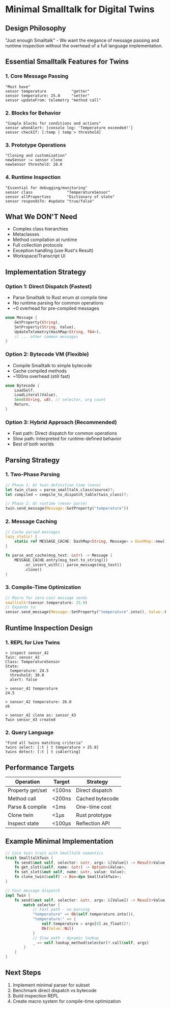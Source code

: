 # Minimal Smalltalk for Digital Twins

## Design Philosophy

"Just enough Smalltalk" - We want the elegance of message passing and runtime inspection without the overhead of a full language implementation.

## Essential Smalltalk Features for Twins

### 1. Core Message Passing
```smalltalk
"Must have"
sensor temperature           "getter"
sensor temperature: 25.0     "setter"
sensor updateFrom: telemetry "method call"
```

### 2. Blocks for Behavior
```smalltalk
"Simple blocks for conditions and actions"
sensor whenAlert: [console log: 'Temperature exceeded!']
sensor checkIf: [:temp | temp > threshold]
```

### 3. Prototype Operations
```smalltalk
"Cloning and customization"
newSensor := sensor clone
newSensor threshold: 28.0
```

### 4. Runtime Inspection
```smalltalk
"Essential for debugging/monitoring"
sensor class               "TemperatureSensor"
sensor allProperties       "Dictionary of state"
sensor respondsTo: #update "true/false"
```

## What We DON'T Need

- Complex class hierarchies
- Metaclasses
- Method compilation at runtime
- Full collection protocols
- Exception handling (use Rust's Result)
- Workspace/Transcript UI

## Implementation Strategy

### Option 1: Direct Dispatch (Fastest)
- Parse Smalltalk to Rust enum at compile time
- No runtime parsing for common operations
- ~0 overhead for pre-compiled messages

```rust
enum Message {
    GetProperty(String),
    SetProperty(String, Value),
    UpdateTelemetry(HashMap<String, f64>),
    // ... other common messages
}
```

### Option 2: Bytecode VM (Flexible)
- Compile Smalltalk to simple bytecode
- Cache compiled methods
- ~100ns overhead (still fast)

```rust
enum Bytecode {
    LoadSelf,
    LoadLiteral(Value),
    Send(String, u8), // selector, arg count
    Return,
}
```

### Option 3: Hybrid Approach (Recommended)
- Fast path: Direct dispatch for common operations
- Slow path: Interpreted for runtime-defined behavior
- Best of both worlds

## Parsing Strategy

### 1. Two-Phase Parsing
```rust
// Phase 1: At twin definition time (once)
let twin_class = parse_smalltalk_class(source)?;
let compiled = compile_to_dispatch_table(twin_class)?;

// Phase 2: At runtime (never parse)
twin.send_message(Message::GetProperty("temperature"))
```

### 2. Message Caching
```rust
// Cache parsed messages
lazy_static! {
    static ref MESSAGE_CACHE: DashMap<String, Message> = DashMap::new();
}

fn parse_and_cache(msg_text: &str) -> Message {
    MESSAGE_CACHE.entry(msg_text.to_string())
        .or_insert_with(|| parse_message(msg_text))
        .clone()
}
```

### 3. Compile-Time Optimization
```rust
// Macro for zero-cost message sends
smalltalk!(sensor.temperature: 25.0)
// Expands to:
sensor.send_message(Message::SetProperty("temperature".into(), Value::Float(25.0)))
```

## Runtime Inspection Design

### 1. REPL for Live Twins
```
> inspect sensor_42
Twin: sensor_42
Class: TemperatureSensor
State:
  temperature: 24.5
  threshold: 30.0
  alert: false

> sensor_42 temperature
24.5

> sensor_42 temperature: 26.0
ok

> sensor_42 clone as: sensor_43
Twin sensor_43 created
```

### 2. Query Language
```smalltalk
"Find all twins matching criteria"
twins select: [:t | t temperature > 25.0]
twins detect: [:t | t isAlerting]
```

## Performance Targets

| Operation | Target | Strategy |
|-----------|--------|----------|
| Property get/set | <100ns | Direct dispatch |
| Method call | <200ns | Cached bytecode |
| Parse & compile | <1ms | One-time cost |
| Clone twin | <1μs | Rust prototype |
| Inspect state | <100μs | Reflection API |

## Example Minimal Implementation

```rust
// Core twin trait with Smalltalk semantics
trait SmalltalkTwin {
    fn send(&mut self, selector: &str, args: &[Value]) -> Result<Value, String>;
    fn get_slot(&self, name: &str) -> Option<&Value>;
    fn set_slot(&mut self, name: &str, value: Value);
    fn clone_twin(&self) -> Box<dyn SmalltalkTwin>;
}

// Fast message dispatch
impl Twin {
    fn send(&mut self, selector: &str, args: &[Value]) -> Result<Value, String> {
        match selector {
            // Fast path - no parsing
            "temperature" => Ok(self.temperature.into()),
            "temperature:" => {
                self.temperature = args[0].as_float()?;
                Ok(Value::Nil)
            }
            // Slow path - dynamic lookup
            _ => self.lookup_method(selector)?.call(self, args)
        }
    }
}
```

## Next Steps

1. Implement minimal parser for subset
2. Benchmark direct dispatch vs bytecode
3. Build inspection REPL
4. Create macro system for compile-time optimization